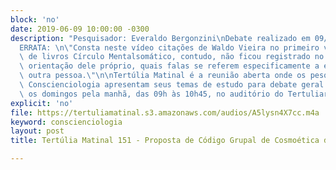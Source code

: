 ```yaml
---
block: 'no'
date: 2019-06-09 10:00:00 -0300
description: "Pesquisador: Everaldo Bergonzini\nDebate realizado em 09/06/2019\n\n\
  ERRATA: \n\"Consta neste vídeo citações de Waldo Vieira no primeiro volume da coleção\
  \ de livros Círculo Mentalsomático, contudo, não ficou registrado no livro, por\
  \ orientação dele próprio, quais falas se referem especificamente a ele ou a qualquer\
  \ outra pessoa.\"\n\nTertúlia Matinal é a reunião aberta onde os pesquisadores da\
  \ Conscienciologia apresentam seus temas de estudo para debate geral. Ocorre todos\
  \ os domingos pela manhã, das 09h às 10h45, no auditório do Tertuliarium."
explicit: 'no'
file: https://tertuliamatinal.s3.amazonaws.com/audios/A5lysn4X7cc.m4a
keyword: conscienciologia
layout: post
title: Tertúlia Matinal 151 - Proposta de Código Grupal de Cosmoética da CCCI

---
```

